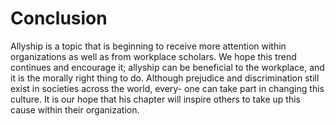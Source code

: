 # Conclusion

Allyship is a topic that is beginning to receive more attention within organizations as well as from workplace scholars. We hope this trend continues and encourage it; allyship can be beneficial to the workplace, and it is the morally right thing to do. Although prejudice and discrimination still exist in societies across the world, every- one can take part in changing this culture. It is our hope that his chapter will inspire others to take up this cause within their organization.